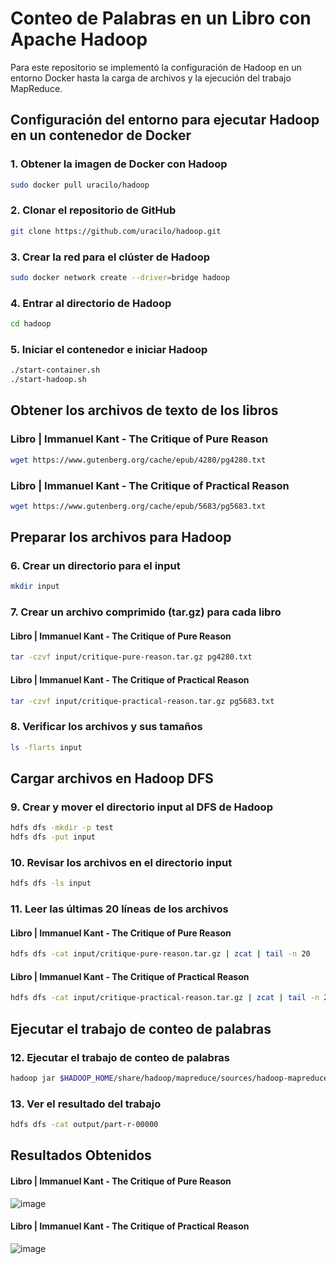 # Conteo de Palabras en un Libro con Apache Hadoop
Para este repositorio se implementó la configuración de Hadoop en un entorno Docker hasta la carga de archivos y la ejecución del trabajo MapReduce.

## Configuración del entorno para ejecutar Hadoop en un contenedor de Docker
### **1. Obtener la imagen de Docker con Hadoop**
```bash
sudo docker pull uracilo/hadoop
```
### **2. Clonar el repositorio de GitHub**
```bash
git clone https://github.com/uracilo/hadoop.git
```

### **3. Crear la red para el clúster de Hadoop**  
```bash
sudo docker network create --driver=bridge hadoop
```
### **4. Entrar al directorio de Hadoop**
```bash
cd hadoop
```
### **5. Iniciar el contenedor e iniciar Hadoop**
```bash
./start-container.sh
./start-hadoop.sh
```

## Obtener los archivos de texto de los libros
### Libro | Immanuel Kant - The Critique of Pure Reason
```bash
wget https://www.gutenberg.org/cache/epub/4280/pg4280.txt
```

### Libro | Immanuel Kant - The Critique of Practical Reason
```bash
wget https://www.gutenberg.org/cache/epub/5683/pg5683.txt
```

## Preparar los archivos para Hadoop
### **6. Crear un directorio para el input**
```bash
mkdir input
```

### **7. Crear un archivo comprimido (tar.gz) para cada libro**
#### Libro | Immanuel Kant - The Critique of Pure Reason
```bash
tar -czvf input/critique-pure-reason.tar.gz pg4280.txt
```
#### Libro | Immanuel Kant - The Critique of Practical Reason
```bash
tar -czvf input/critique-practical-reason.tar.gz pg5683.txt
```

### **8. Verificar los archivos y sus tamaños**
```bash
ls -flarts input
```

## Cargar archivos en Hadoop DFS
### **9. Crear y mover el directorio input al DFS de Hadoop**
```bash
hdfs dfs -mkdir -p test
hdfs dfs -put input
```
### **10. Revisar los archivos en el directorio input**
```bash
hdfs dfs -ls input
```

### **11. Leer las últimas 20 líneas de los archivos**
#### Libro | Immanuel Kant - The Critique of Pure Reason
```bash
hdfs dfs -cat input/critique-pure-reason.tar.gz | zcat | tail -n 20
```
#### Libro | Immanuel Kant - The Critique of Practical Reason
```bash
hdfs dfs -cat input/critique-practical-reason.tar.gz | zcat | tail -n 20
```

## Ejecutar el trabajo de conteo de palabras
### **12. Ejecutar el trabajo de conteo de palabras**
```bash
hadoop jar $HADOOP_HOME/share/hadoop/mapreduce/sources/hadoop-mapreduce-examples-2.7.2-sources.jar org.apache.hadoop.examples.WordCount input output
```
### **13. Ver el resultado del trabajo**
```bash
hdfs dfs -cat output/part-r-00000
```

## Resultados Obtenidos
#### Libro | Immanuel Kant - The Critique of Pure Reason
![image](https://github.com/user-attachments/assets/b1bded4b-0512-4237-ac63-de7bf6f9e686)


#### Libro | Immanuel Kant - The Critique of Practical Reason
![image](https://github.com/user-attachments/assets/6726f473-122c-4153-ab7c-64ed9c1c5ae5)
